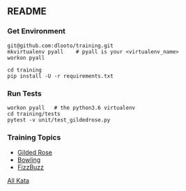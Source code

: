 ## README

### Get Environment
```
git@github.com:dlooto/training.git
mkvirtualenv pyall    # pyall is your <virtualenv_name>
workon pyall

cd training
pip install -U -r requirements.txt
```

### Run Tests
```
workon pyall   # the python3.6 virtualenv
cd training/tests
pytest -v unit/test_gildedrose.py 

```

### Training Topics 
* [Gilded Rose](docs/gildedrose.md)
* [Bowling](docs/bowling.md)
* [FizzBuzz](docs/fizzbuzz.md)


[All Kata](http://codingdojo.org/kata/)
